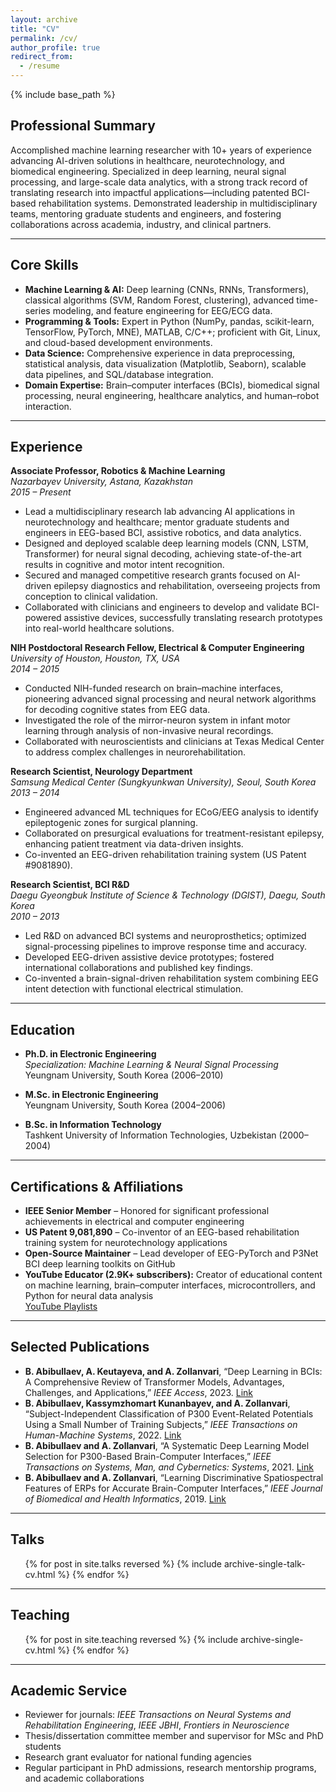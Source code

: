 ```yaml
---
layout: archive
title: "CV"
permalink: /cv/
author_profile: true
redirect_from:
  - /resume
---
```


{% include base_path %}

## Professional Summary  

Accomplished machine learning researcher with 10+ years of experience advancing AI-driven solutions in healthcare, neurotechnology, and biomedical engineering. Specialized in deep learning, neural signal processing, and large-scale data analytics, with a strong track record of translating research into impactful applications—including patented BCI-based rehabilitation systems. Demonstrated leadership in multidisciplinary teams, mentoring graduate students and engineers, and fostering collaborations across academia, industry, and clinical partners.

---

## Core Skills

- **Machine Learning & AI:** Deep learning (CNNs, RNNs, Transformers), classical algorithms (SVM, Random Forest, clustering), advanced time-series modeling, and feature engineering for EEG/ECG data.
- **Programming & Tools:** Expert in Python (NumPy, pandas, scikit-learn, TensorFlow, PyTorch, MNE), MATLAB, C/C++; proficient with Git, Linux, and cloud-based development environments.
- **Data Science:** Comprehensive experience in data preprocessing, statistical analysis, data visualization (Matplotlib, Seaborn), scalable data pipelines, and SQL/database integration.
- **Domain Expertise:** Brain–computer interfaces (BCIs), biomedical signal processing, neural engineering, healthcare analytics, and human–robot interaction.

---

## Experience  

**Associate Professor, Robotics & Machine Learning**  
*Nazarbayev University, Astana, Kazakhstan*  
*2015 – Present*  
- Lead a multidisciplinary research lab advancing AI applications in neurotechnology and healthcare; mentor graduate students and engineers in EEG-based BCI, assistive robotics, and data analytics.
- Designed and deployed scalable deep learning models (CNN, LSTM, Transformer) for neural signal decoding, achieving state-of-the-art results in cognitive and motor intent recognition.
- Secured and managed competitive research grants focused on AI-driven epilepsy diagnostics and rehabilitation, overseeing projects from conception to clinical validation.
- Collaborated with clinicians and engineers to develop and validate BCI-powered assistive devices, successfully translating research prototypes into real-world healthcare solutions.

**NIH Postdoctoral Research Fellow, Electrical & Computer Engineering**  
*University of Houston, Houston, TX, USA*  
*2014 – 2015*  
- Conducted NIH-funded research on brain–machine interfaces, pioneering advanced signal processing and neural network algorithms for decoding cognitive states from EEG data.
- Investigated the role of the mirror-neuron system in infant motor learning through analysis of non-invasive neural recordings.
- Collaborated with neuroscientists and clinicians at Texas Medical Center to address complex challenges in neurorehabilitation.

**Research Scientist, Neurology Department**  
*Samsung Medical Center (Sungkyunkwan University), Seoul, South Korea*  
*2013 – 2014*  
- Engineered advanced ML techniques for ECoG/EEG analysis to identify epileptogenic zones for surgical planning.  
- Collaborated on presurgical evaluations for treatment-resistant epilepsy, enhancing patient treatment via data-driven insights.  
- Co-invented an EEG-driven rehabilitation training system (US Patent #9081890).

**Research Scientist, BCI R&D**  
*Daegu Gyeongbuk Institute of Science & Technology (DGIST), Daegu, South Korea*  
*2010 – 2013*  
- Led R&D on advanced BCI systems and neuroprosthetics; optimized signal-processing pipelines to improve response time and accuracy.  
- Developed EEG-driven assistive device prototypes; fostered international collaborations and published key findings.  
- Co-invented a brain-signal-driven rehabilitation system combining EEG intent detection with functional electrical stimulation.

---

## Education

- **Ph.D. in Electronic Engineering**  
  *Specialization: Machine Learning & Neural Signal Processing*  
  Yeungnam University, South Korea (2006–2010)

- **M.Sc. in Electronic Engineering**  
  Yeungnam University, South Korea (2004–2006)

- **B.Sc. in Information Technology**  
  Tashkent University of Information Technologies, Uzbekistan (2000–2004)

---

## Certifications & Affiliations  
- **IEEE Senior Member** – Honored for significant professional achievements in electrical and computer engineering  
- **US Patent 9,081,890** – Co-inventor of an EEG-based rehabilitation training system for neurotechnology applications  
- **Open-Source Maintainer** – Lead developer of EEG-PyTorch and P3Net BCI deep learning toolkits on GitHub  
- **YouTube Educator (2.9K+ subscribers):** Creator of educational content on machine learning, brain–computer interfaces, microcontrollers, and Python for neural data analysis  
  [YouTube Playlists](https://www.youtube.com/channel/UCOUcmoCAWBFaqPb1Fu3J86A/playlists)

---

## Selected Publications  
* **B. Abibullaev, A. Keutayeva, and A. Zollanvari**, “Deep Learning in BCIs: A Comprehensive Review of Transformer Models, Advantages, Challenges, and Applications,” *IEEE Access*, 2023. [Link](https://ieeexplore.ieee.org/document/10305163)  
* **B. Abibullaev, Kassymzhomart Kunanbayev, and A. Zollanvari**, “Subject-Independent Classification of P300 Event-Related Potentials Using a Small Number of Training Subjects,” *IEEE Transactions on Human-Machine Systems*, 2022. [Link](https://doi.org/10.1109/THMS.2022.3189576)  
* **B. Abibullaev and A. Zollanvari**, “A Systematic Deep Learning Model Selection for P300-Based Brain-Computer Interfaces,” *IEEE Transactions on Systems, Man, and Cybernetics: Systems*, 2021. [Link](https://ieeexplore.ieee.org/document/9351887)  
* **B. Abibullaev and A. Zollanvari**, “Learning Discriminative Spatiospectral Features of ERPs for Accurate Brain-Computer Interfaces,” *IEEE Journal of Biomedical and Health Informatics*, 2019. [Link](https://ieeexplore.ieee.org/document/8613780)

---

## Talks  
<ul>{% for post in site.talks reversed %}
  {% include archive-single-talk-cv.html %}
{% endfor %}</ul>

---

## Teaching  
<ul>{% for post in site.teaching reversed %}
  {% include archive-single-cv.html %}
{% endfor %}</ul>

---

## Academic Service  
- Reviewer for journals: *IEEE Transactions on Neural Systems and Rehabilitation Engineering*, *IEEE JBHI*, *Frontiers in Neuroscience*  
- Thesis/dissertation committee member and supervisor for MSc and PhD students  
- Research grant evaluator for national funding agencies  
- Regular participant in PhD admissions, research mentorship programs, and academic collaborations

